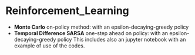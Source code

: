 # Reinforcement_Learning

* **Monte Carlo** on-policy method: with an epsilon-decaying-greedy policy
* **Temporal Difference SARSA** one-step ahead on policy: with an epsilon-decaying-greedy policy
This includes also an jupyter notebook with an example of use of the codes.
